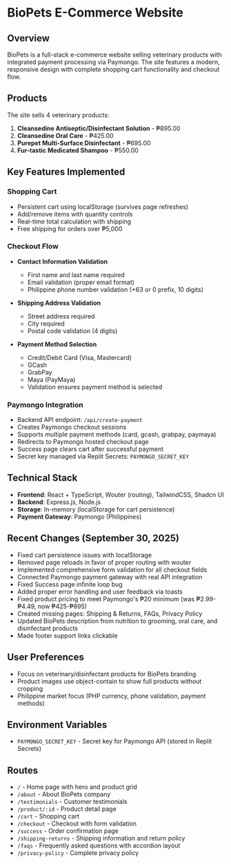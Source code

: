 # BioPets E-Commerce Website

## Overview
BioPets is a full-stack e-commerce website selling veterinary products with integrated payment processing via Paymongo. The site features a modern, responsive design with complete shopping cart functionality and checkout flow.

## Products
The site sells 4 veterinary products:
1. **Cleansedine Antiseptic/Disinfectant Solution** - ₱895.00
2. **Cleansedine Oral Care** - ₱425.00
3. **Purepet Multi-Surface Disinfectant** - ₱695.00
4. **Fur-tastic Medicated Shampoo** - ₱550.00

## Key Features Implemented

### Shopping Cart
- Persistent cart using localStorage (survives page refreshes)
- Add/remove items with quantity controls
- Real-time total calculation with shipping
- Free shipping for orders over ₱5,000

### Checkout Flow
- **Contact Information Validation**
  - First name and last name required
  - Email validation (proper email format)
  - Philippine phone number validation (+63 or 0 prefix, 10 digits)

- **Shipping Address Validation**
  - Street address required
  - City required
  - Postal code validation (4 digits)

- **Payment Method Selection**
  - Credit/Debit Card (Visa, Mastercard)
  - GCash
  - GrabPay
  - Maya (PayMaya)
  - Validation ensures payment method is selected

### Paymongo Integration
- Backend API endpoint: `/api/create-payment`
- Creates Paymongo checkout sessions
- Supports multiple payment methods (card, gcash, grabpay, paymaya)
- Redirects to Paymongo hosted checkout page
- Success page clears cart after successful payment
- Secret key managed via Replit Secrets: `PAYMONGO_SECRET_KEY`

## Technical Stack
- **Frontend**: React + TypeScript, Wouter (routing), TailwindCSS, Shadcn UI
- **Backend**: Express.js, Node.js
- **Storage**: In-memory (localStorage for cart persistence)
- **Payment Gateway**: Paymongo (Philippines)

## Recent Changes (September 30, 2025)
- Fixed cart persistence issues with localStorage
- Removed page reloads in favor of proper routing with wouter
- Implemented comprehensive form validation for all checkout fields
- Connected Paymongo payment gateway with real API integration
- Fixed Success page infinite loop bug
- Added proper error handling and user feedback via toasts
- Fixed product pricing to meet Paymongo's ₱20 minimum (was ₱2.99-₱4.49, now ₱425-₱895)
- Created missing pages: Shipping & Returns, FAQs, Privacy Policy
- Updated BioPets description from nutrition to grooming, oral care, and disinfectant products
- Made footer support links clickable

## User Preferences
- Focus on veterinary/disinfectant products for BioPets branding
- Product images use object-contain to show full products without cropping
- Philippine market focus (PHP currency, phone validation, payment methods)

## Environment Variables
- `PAYMONGO_SECRET_KEY` - Secret key for Paymongo API (stored in Replit Secrets)

## Routes
- `/` - Home page with hero and product grid
- `/about` - About BioPets company
- `/testimonials` - Customer testimonials
- `/product/:id` - Product detail page
- `/cart` - Shopping cart
- `/checkout` - Checkout with form validation
- `/success` - Order confirmation page
- `/shipping-returns` - Shipping information and return policy
- `/faqs` - Frequently asked questions with accordion layout
- `/privacy-policy` - Complete privacy policy
